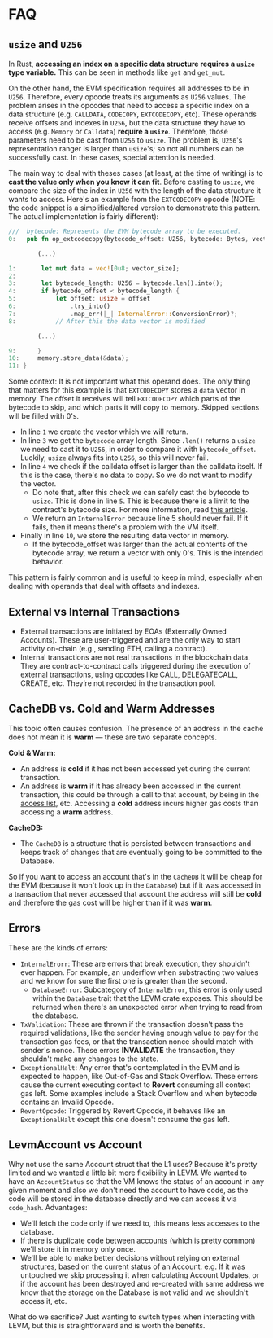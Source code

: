 # FAQ
## `usize` and `U256`
In Rust, **accessing an index on a specific data structure requires a `usize` type variable.** This can be seen in methods like `get` and `get_mut`.

<!-- TODO: Link in the documentation where the `U256` addresses are described -->
On the other hand, the EVM specification requires all addresses to be in `U256`. Therefore, every opcode treats its arguments as `U256` values.
The problem arises in the opcodes that need to access a specific index on a data structure (e.g. `CALLDATA`, `CODECOPY`, `EXTCODECOPY`, etc).
These operands receive offsets and indexes in `U256`, but the data structure they have to access (e.g. `Memory` or  `Calldata`) **require a `usize`**. Therefore, those parameters need to be cast from `U256` to `usize`.
The problem is, `U256`'s representation ranger is larger than `usize`'s; so not all numbers can be successfully cast. In these cases, special attention is needed.

The main way to deal with theses cases (at least, at the time of writing) is to **cast the value only when you know it can fit**. Before casting to `usize`, we compare the size of the index in `U256` with the length of the data structure it wants to access. Here's an example from the `EXTCODECOPY` opcode (NOTE: the code snippet is a simplified/altered version to demonstrate this pattern. The actual implementation is fairly different):

```rust
///  bytecode: Represents the EVM bytecode array to be executed.
0:   pub fn op_extcodecopy(bytecode_offset: U256, bytecode: Bytes, vector_size: usize) -> Result<(), Err> {

        (...)

1:       let mut data = vec![0u8; vector_size];
2:
3:       let bytecode_length: U256 = bytecode.len().into();
4:       if bytecode_offset < bytecode_length {
5:           let offset: usize = offset
6:               .try_into()
7:               .map_err(|_| InternalError::ConversionError)?;
8:           // After this the data vector is modified

        (...)

9:      }
10:     memory.store_data(&data);
11: }
```
Some context: It is not important what this operand does. The only thing that matters for this example is that `EXTCODECOPY` stores a `data` vector in memory. The offset it receives will tell `EXTCODECOPY` which parts of the bytecode to skip, and which parts it will copy to memory. Skipped sections will be filled with 0's.

- In line `1` we create the vector which we will return.
- In line `3` we get the `bytecode` array length. Since `.len()` returns a `usize` we need to cast it to `U256`, in order to compare it with `bytecode_offset`. Luckily, `usize` always fits into `U256`, so this will never fail.
- In line `4` we check if the calldata offset is larger than the calldata itself. If this is the case, there's no data to copy. So we do not want to modify the vector.
    -  Do note that, after this check we can safely cast the bytecode to `usize`. This is done in line `5`. This is because there is a limit to the contract's bytecode size. For more information, read [this article](https://ethereum.org/en/developers/docs/smart-contracts/#limitations).
    -  We return an `InternalError` because line 5 should never fail. If it fails, then it means there's a problem with the VM itself.
- Finally in line `10`, we store the resulting data vector in memory.
    - If the bytecode_offset was larger than the actual contents of the bytecode array, we return a vector with only 0's. This is the intended behavior.


This pattern is fairly common and is useful to keep in mind, especially when dealing with operands that deal with offsets and indexes.


## External vs Internal Transactions

- External transactions are initiated by EOAs (Externally Owned Accounts). These are user-triggered and are the only way to start activity on-chain (e.g., sending ETH, calling a contract).
- Internal transactions are not real transactions in the blockchain data. They are contract-to-contract calls triggered during the execution of external transactions, using opcodes like CALL, DELEGATECALL, CREATE, etc. They’re not recorded in the transaction pool.


## CacheDB vs. Cold and Warm Addresses

This topic often causes confusion. The presence of an address in the cache does not mean it is **warm** — these are two separate concepts.

**Cold & Warm:**
- An address is **cold** if it has not been accessed yet during the current transaction.
- An address is **warm** if it has already been accessed in the current transaction, this could be through a call to that account, by being in the [access list](https://eips.ethereum.org/EIPS/eip-2930), etc.
Accessing a **cold** address incurs higher gas costs than accessing a **warm** address.

**CacheDB:**
- The `CacheDB` is a structure that is persisted between transactions and keeps track of changes that are eventually going to be committed to the Database.

So if you want to access an account that's in the `CacheDB` it will be cheap for the EVM (because it won't look up in the `Database`) but if it was accessed in a transaction that never accessed that account the address will still be **cold** and therefore the gas cost will be higher than if it was **warm**.

## Errors

These are the kinds of errors:
- `InternalErorr`: These are errors that break execution, they shouldn't ever happen. For example, an underflow when substracting two values and we know for sure the first one is greater than the second.
  - `DatabaseError`: Subcategory of `InternalError`, this error is only used within the `Database` trait that the LEVM crate exposes. This should be returned when there's an unexpected error when trying to read from the database.
- `TxValidation`: These are thrown if the transaction doesn't pass the required validations, like the sender having enough value to pay for the transaction gas fees, or that the transaction nonce should match with sender's nonce. These errors **INVALIDATE** the transaction, they shouldn't make any changes to the state.
- `ExceptionalHalt`: Any error that's contemplated in the EVM and is expected to happen, like Out-of-Gas and Stack Overflow. These errors cause the current executing context to **Revert** consuming all context gas left. Some examples include a Stack Overflow and when bytecode contains an Invalid Opcode.
- `RevertOpcode`: Triggered by Revert Opcode, it behaves like an `ExceptionalHalt` except this one doesn't consume the gas left.

## LevmAccount vs Account
Why not use the same Account struct that the L1 uses? Because it's pretty limited and we wanted a little bit more flexibility in LEVM. We wanted to have an `AccountStatus` so that the VM knows the status of an account in any given moment and also we don't need the account to have code, as the code will be stored in the database directly and we can access it via `code_hash`.
Advantages: 
- We'll fetch the code only if we need to, this means less accesses to the database. 
- If there is duplicate code between accounts (which is pretty common) we'll store it in memory only once. 
- We'll be able to make better decisions without relying on external structures, based on the current status of an Account. e.g. If it was untouched we skip processing it when calculating Account Updates, or if the account has been destroyed and re-created with same address we know that the storage on the Database is not valid and we shouldn't access it, etc.

What do we sacrifice? Just wanting to switch types when interacting with LEVM, but this is straightforward and is worth the benefits.
